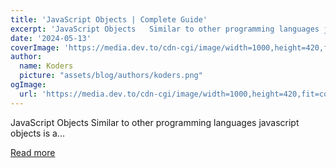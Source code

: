 ```yaml
---
title: 'JavaScript Objects | Complete Guide'
excerpt: 'JavaScript Objects   Similar to other programming languages javascript objects is a...'
date: '2024-05-13'
coverImage: 'https://media.dev.to/cdn-cgi/image/width=1000,height=420,fit=cover,gravity=auto,format=auto/https%3A%2F%2Fdev-to-uploads.s3.amazonaws.com%2Fuploads%2Farticles%2Fj6o5kp8znekiu3lbjgkp.png'
author:
  name: Koders
  picture: "assets/blog/authors/koders.png"
ogImage:
  url: 'https://media.dev.to/cdn-cgi/image/width=1000,height=420,fit=cover,gravity=auto,format=auto/https%3A%2F%2Fdev-to-uploads.s3.amazonaws.com%2Fuploads%2Farticles%2Fj6o5kp8znekiu3lbjgkp.png'
---
```


JavaScript Objects   Similar to other programming languages javascript objects is a...

[Read more](https://dev.to/scorcism/objects-in-js-complete-guide-3gl8)
